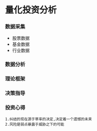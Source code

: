 # 量化投资分析
### 数据采集
* 股票数据
* 基金数据
* 行业数据

### 数据分析
### 理论框架
### 决策指导


### 投资心得
```text
1.纠结的现在源于草率的决定,决定着一个遗憾的未来
2.风险是弱点暴露于威胁之下的可能
```



